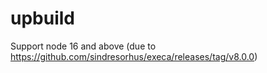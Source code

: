 # upbuild

Support node 16 and above (due to https://github.com/sindresorhus/execa/releases/tag/v8.0.0)
